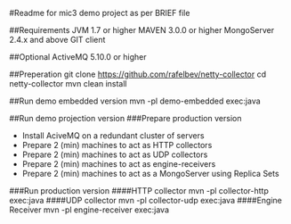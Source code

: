 #Readme for mic3 demo project as per BRIEF file

##Requirements
JVM 1.7 or higher
MAVEN 3.0.0 or higher
MongoServer 2.4.x and above
GIT client

##Optional
ActiveMQ 5.10.0 or higher

##Preperation
git clone https://github.com/rafelbev/netty-collector
cd netty-collector
mvn clean install

##Run demo embedded version
mvn -pl demo-embedded exec:java 

##Run demo projection version
###Prepare production version
* Install AciveMQ on a redundant cluster of servers
* Prepare 2 (min) machines to act as HTTP collectors
* Prepare 2 (min) machines to act as UDP collectors
* Prepare 2 (min) machines to act as engine-receivers
* Prepare 2 (min) machines to act as a MongoServer using Replica Sets

###Run production version
####HTTP collector
mvn -pl collector-http exec:java
####UDP collector
mvn -pl collector-udp exec:java
####Engine Receiver
mvn -pl engine-receiver exec:java